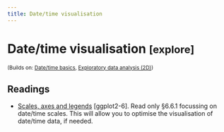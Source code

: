 ```yaml
---
title: Date/time visualisation
---
```


<!-- Generated automatically from datetime-vis.yml. Do not edit by hand -->

# Date/time visualisation <small class='explore'>[explore]</small>
<small>(Builds on: [Date/time basics](datetime-basics.md), [Exploratory data analysis (2D)](eda-2d.md))</small>


## Readings

  * [Scales, axes and legends](https://link-springer-com.stanford.idm.oclc.org/chapter/10.1007/978-3-319-24277-4_6) [ggplot2-6].
    Read only §6.6.1 focussing on date/time scales. This will allow you to
    optimise the visualisation of date/time data, if needed.



